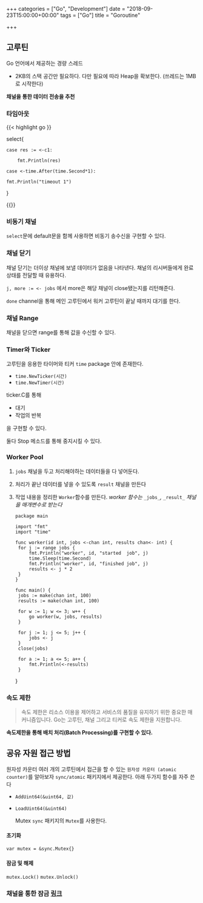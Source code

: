 +++
categories = ["Go", "Development"]
date = "2018-09-23T15:00:00+00:00"
tags = ["Go"]
title = "Goroutine"

+++
## 고루틴

Go 언어에서 제공하는 경량 스레드

* 2KB의 스택 공간만 필요하다. 다만 필요에 따라 Heap을 확보한다. (쓰레드는 1MB로 시작한다)

**채널을 통한 데이터 전송을 추천**

### 타임아웃

{{< highlight go }}

select{

	case res := <-c1:

		fmt.Println(res)

	case <-time.After(time.Second*1):

	fmt.Println("timeout 1")

}

{{<highlight>}}

### 비동기 채널

`select`문에 default문을 함께 사용하면 비동기 송수신을 구현할 수 있다.

### 채널 닫기

채널 닫기는 더이상 채널에 보낼 데이터가 없음을 나타낸다. 채널의 리시버들에게 완료 상태를 전달할 때 유용하다.

`j, more := <- jobs` 에서 more은 해당 채널이 close됐는지를 리턴해준다.

`done` channel을 통해 메인 고루틴에서 워커 고루틴이 끝날 때까지 대기를 한다.

### 채널 Range

채널을 닫으면 range를 통해 값을 수신할 수 있다.

### Timer와 Ticker

고루틴을 응용한 타이머와 티커 `time` package 안에 존재한다.

* `time.NewTicker(시간)`
* `time.NewTimer(시간)`

ticker.C를 통해

* 대기
* 작업의 반복

을 구현할 수 있다.

둘다 Stop 메소드를 통해 중지시킬 수 있다.

### Worker Pool

1. `jobs` 채널을 두고 처리해야하는 데이터들을 다 넣어둔다.
2. 처리가 끝난 데이터를 넣을 수 있도록 `result` 채널을 만든다
3. 작업 내용을 정리한 `Worker`함수를 만든다.  _worker 함수는_ `_jobs_`_,_ `_result_` _채널을 매개변수로 받는다_

       package main
       
       import "fmt"
       import "time"
       
       func worker(id int, jobs <-chan int, results chan<- int) {
       	for j := range jobs {
       		fmt.Println("worker", id, "started  job", j)
       		time.Sleep(time.Second)
       		fmt.Println("worker", id, "finished job", j)
       		results <- j * 2
       	}
       }
       
       func main() {
        jobs := make(chan int, 100)
        results := make(chan int, 100)
       
        for w := 1; w <= 3; w++ {
        	go worker(w, jobs, results)
        }
        
        for j := 1; j <= 5; j++ {
        	jobs <- j
        }
        close(jobs)
        
        for a := 1; a <= 5; a++ {
        	fmt.Println(<-results)
        }

   }

### 속도 제한

> 속도 제한은 리소스 이용을 제어하고 서비스의 품질을 유지하기 위한 중요한 매커니즘입니다. Go는 고루틴, 채널 그리고 티커로 속도 제한을 지원합니다.

**속도제한을 통해 배치 처리(Batch Processing)를 구현할 수 있다.**

## 공유 자원 접근 방법

원자성 카운터 여러 개의 고루틴에서 접근을 할 수 있는 `원자성 카운터 (atomic counter)`를 알아보자 `sync/atomic` 패키지에서 제공한다. 아래 두가지 함수를 자주 쓴다

* `AddUint64(&uint64, 값)`
* `LoadUint64(&uint64)`

  Mutex `sync` 패키지의 `Mutex`를 사용한다.

#### 초기화

`var mutex = &sync.Mutex{}`

#### 잠금 및 해제

`mutex.Lock()` `mutex.Unlock()`

### 채널을 통한 잠금 [링크](https://mingrammer.com/gobyexample/stateful-goroutines/)